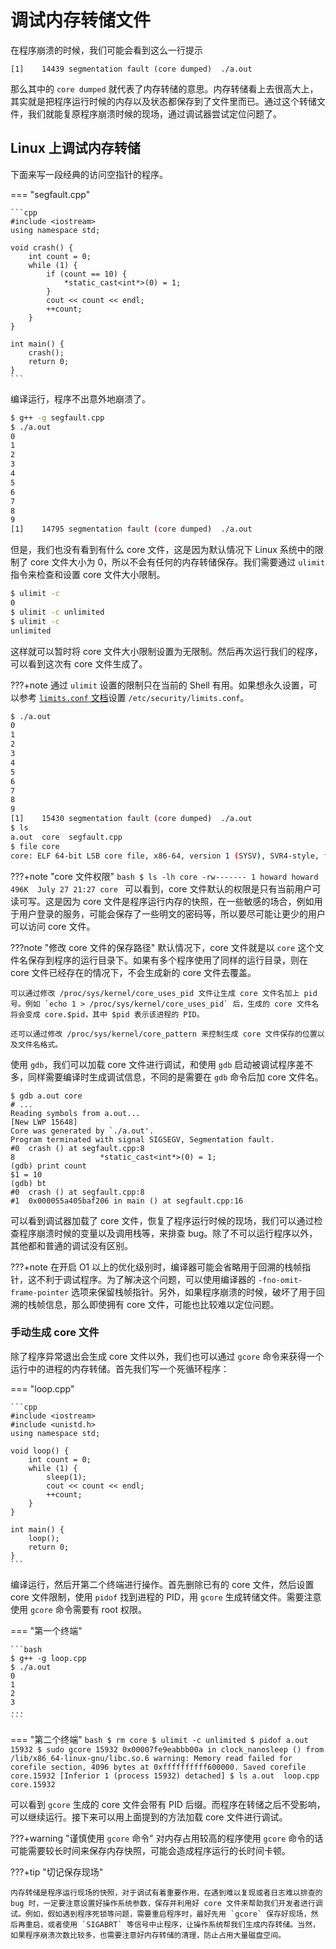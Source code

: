 # 调试内存转储文件

在程序崩溃的时候，我们可能会看到这么一行提示

```
[1]    14439 segmentation fault (core dumped)  ./a.out
```

那么其中的 `core dumped` 就代表了内存转储的意思。内存转储看上去很高大上，其实就是把程序运行时候的内存以及状态都保存到了文件里而已。通过这个转储文件，我们就能复原程序崩溃时候的现场，通过调试器尝试定位问题了。

## Linux 上调试内存转储

下面来写一段经典的访问空指针的程序。

=== "segfault.cpp"

    ```cpp
    #include <iostream>
    using namespace std;

    void crash() {
        int count = 0;
        while (1) {
            if (count == 10) {
                *static_cast<int*>(0) = 1;
            }
            cout << count << endl;
            ++count;
        }
    }

    int main() {
        crash();
        return 0;
    }
    ```

编译运行，程序不出意外地崩溃了。

```bash
$ g++ -g segfault.cpp
$ ./a.out
0
1
2
3
4
5
6
7
8
9
[1]    14795 segmentation fault (core dumped)  ./a.out
```

但是，我们也没有看到有什么 core 文件，这是因为默认情况下 Linux 系统中的限制了 core 文件大小为 0，所以不会有任何的内存转储保存。我们需要通过 `ulimit` 指令来检查和设置 core 文件大小限制。

```bash
$ ulimit -c 
0
$ ulimit -c unlimited
$ ulimit -c
unlimited
```

这样就可以暂时将 core 文件大小限制设置为无限制。然后再次运行我们的程序，可以看到这次有 core 文件生成了。

???+note
    通过 `ulimit` 设置的限制只在当前的 Shell 有用。如果想永久设置，可以参考 [`limits.conf` 文档](http://manpages.ubuntu.com/manpages/hardy/man5/limits.conf.5.html)设置 `/etc/security/limits.conf`。

```bash
$ ./a.out
0
1
2
3
4
5
6
7
8
9
[1]    15430 segmentation fault (core dumped)  ./a.out
$ ls
a.out  core  segfault.cpp
$ file core
core: ELF 64-bit LSB core file, x86-64, version 1 (SYSV), SVR4-style, from './a.out', real uid: 1000, effective uid: 1000, real gid: 1000, effective gid: 1000, execfn: './a.out', platform: 'x86_64'
```

???+note "core 文件权限"
    ```bash
    $ ls -lh core
    -rw------- 1 howard howard 496K  July 27 21:27 core
    ```
    可以看到，core 文件默认的权限是只有当前用户可读可写。这是因为 core 文件是程序运行内存的快照，在一些敏感的场合，例如用于用户登录的服务，可能会保存了一些明文的密码等，所以要尽可能让更少的用户可以访问 core 文件。

???note "修改 core 文件的保存路径"
    默认情况下，core 文件就是以 `core` 这个文件名保存到程序的运行目录下。如果有多个程序使用了同样的运行目录，则在 core 文件已经存在的情况下，不会生成新的 core 文件去覆盖。
    
    可以通过修改 /proc/sys/kernel/core_uses_pid 文件让生成 core 文件名加上 pid 号。例如 `echo 1 > /proc/sys/kernel/core_uses_pid` 后，生成的 core 文件名将会变成 core.$pid，其中 $pid 表示该进程的 PID。

    还可以通过修改 /proc/sys/kernel/core_pattern 来控制生成 core 文件保存的位置以及文件名格式。

使用 `gdb`，我们可以加载 core 文件进行调试，和使用 `gdb` 启动被调试程序差不多，同样需要编译时生成调试信息，不同的是需要在 `gdb` 命令后加 core 文件名。

```text
$ gdb a.out core
# ...
Reading symbols from a.out...
[New LWP 15648]
Core was generated by `./a.out'.
Program terminated with signal SIGSEGV, Segmentation fault.
#0  crash () at segfault.cpp:8
8                   *static_cast<int*>(0) = 1;
(gdb) print count
$1 = 10
(gdb) bt
#0  crash () at segfault.cpp:8
#1  0x000055a405baf206 in main () at segfault.cpp:16
```

可以看到调试器加载了 core 文件，恢复了程序运行时候的现场，我们可以通过检查程序崩溃时候的变量以及调用栈等，来排查 bug。除了不可以运行程序以外，其他都和普通的调试没有区别。

???+note
    在开启 O1 以上的优化级别时，编译器可能会省略用于回溯的栈帧指针，这不利于调试程序。为了解决这个问题，可以使用编译器的 `-fno-omit-frame-pointer` 选项来保留栈帧指针。另外，如果程序崩溃的时候，破坏了用于回溯的栈帧信息，那么即使拥有 core 文件，可能也比较难以定位问题。

### 手动生成 core 文件

除了程序异常退出会生成 core 文件以外，我们也可以通过 `gcore` 命令来获得一个运行中的进程的内存转储。首先我们写一个死循环程序：

=== "loop.cpp"

    ```cpp
    #include <iostream>
    #include <unistd.h>
    using namespace std;

    void loop() {
        int count = 0;
        while (1) {
            sleep(1);
            cout << count << endl;
            ++count;
        }
    }

    int main() {
        loop();
        return 0;
    }
    ```

编译运行，然后开第二个终端进行操作。首先删除已有的 core 文件，然后设置 core 文件限制，使用 `pidof` 找到进程的 PID，用 `gcore` 生成转储文件。需要注意使用 `gcore` 命令需要有 root 权限。

=== "第一个终端"

    ```bash
    $ g++ -g loop.cpp
    $ ./a.out
    0
    1
    2
    3
    ...
    ```

=== "第二个终端"
    ```bash
    $ rm core
    $ ulimit -c unlimited
    $ pidof a.out
    15932
    $ sudo gcore 15932
    0x00007fe9eabbb00a in clock_nanosleep () from /lib/x86_64-linux-gnu/libc.so.6
    warning: Memory read failed for corefile section, 4096 bytes at 0xffffffffff600000.
    Saved corefile core.15932
    [Inferior 1 (process 15932) detached]
    $ ls
    a.out  loop.cpp  core.15932
    ```

可以看到 `gcore` 生成的 core 文件会带有 PID 后缀。而程序在转储之后不受影响，可以继续运行。接下来可以用上面提到的方法加载 core 文件进行调试。

???+warning "谨慎使用 `gcore` 命令"
    对内存占用较高的程序使用 `gcore` 命令的话可能需要较长时间来保存内存快照，可能会造成程序运行的长时间卡顿。

???+tip "切记保存现场"

    内存转储是程序运行现场的快照，对于调试有着重要作用，在遇到难以复现或者日志难以排查的 bug 时，一定要注意设置好操作系统参数，保存并利用好 core 文件来帮助我们开发者进行调试。例如，假如遇到程序死锁等问题，需要重启程序时，最好先用 `gcore` 保存好现场，然后再重启，或者使用 `SIGABRT` 等信号中止程序，让操作系统帮我们生成内存转储。当然，如果程序崩溃次数比较多，也需要注意好内存转储的清理，防止占用大量磁盘空间。